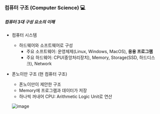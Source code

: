 ### 컴퓨터 구조 (Computer Science) 💻
##### 컴퓨터 3대 구성 요소의 이해
- 컴퓨터 시스템
  - 하드웨어와 소프트웨어로 구성
    - 주요 소프트웨어: 운영체제(Linux, Windows, MacOS), **응용 프로그램**
    - 주요 하드웨어: CPU(중앙처리장치), Memory, Storage(SSD, 하드디스크), Network

- 폰노이만 구조 (현 컴퓨터 구조)
  - 폰노이만이 제안한 구조
  - Memory에 프로그램과 데이터가 저장
  - 하나씩 꺼내어 CPU: Arithmetic Logic Unit로 연산
    
  ![image](https://github.com/kodonghee/TIL/assets/78299113/90bffd56-3e63-4231-89b5-8d7afc9c16e7)

